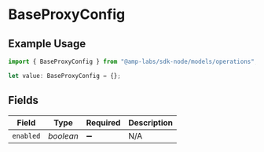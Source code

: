 # BaseProxyConfig

## Example Usage

```typescript
import { BaseProxyConfig } from "@amp-labs/sdk-node/models/operations";

let value: BaseProxyConfig = {};
```

## Fields

| Field              | Type               | Required           | Description        |
| ------------------ | ------------------ | ------------------ | ------------------ |
| `enabled`          | *boolean*          | :heavy_minus_sign: | N/A                |